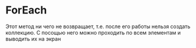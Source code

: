# ForEach

Этот метод ни чего не возвращает, т.е. после его работы нельзя создать коллекцию.
С посощью него можно проходить по всем элементам и выводить их на экран
